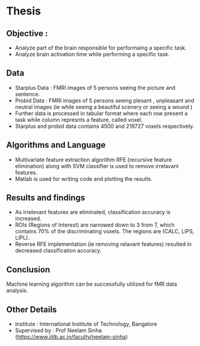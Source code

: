 # Thesis
## Objective :

- Analyze part of the brain responsible for performaing a specific task.
- Analyze brain activation time while performing a specific task.

## Data 
- Starplus Data : FMRI images of 5 persons seeing the picture and sentence.
- Probid Data : FMRI images of 5 persons seeing plesant , unpleasant and neutral images (ie while seeing a beautiful scenery or seeing a wound )
- Further data is processed in tabular format where each row present a task while column represnts a feature, called voxel.
- Starplus and probid data contains 4500 and 219727 voxels respectively.
 

## Algorithms and Language
- Multivariate feature extraction algorithm RFE (recursive feature elimination) along with SVM classifier is used to remove irrelavant features.
- Matlab is used for writing code and plotting the results.

## Results and findings
- As irrelevant features are eliminated, classification accuracy is increased.
- ROIs (Regions of Interest) are narrowed down to 3 from 7, which contains 70% of the discriminating voxels. The regions are (CALC, LIPS, LIPL).
- Reverse RFE implementation (ie removing relavant features) resulted in decreased classification accuracy. 

## Conclusion 
Machine learning algorithm can be successfully utilized for fMR data analysis.

## Other Details 
- Institute : International Institute of Technology, Bangalore
- Supervised by : Prof Neelam Sinha (https://www.iiitb.ac.in/faculty/neelam-sinha)

